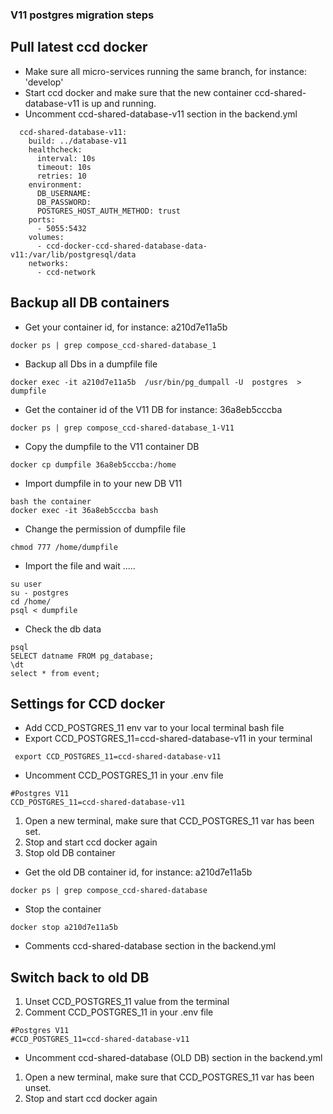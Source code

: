 ### V11 postgres migration steps

##  Pull latest ccd docker
* Make sure all micro-services running the same branch, for instance: 'develop'
* Start ccd docker and make sure that the new container ccd-shared-database-v11 is up and running.
* Uncomment ccd-shared-database-v11 section in the backend.yml
````
  ccd-shared-database-v11:
    build: ../database-v11
    healthcheck:
      interval: 10s
      timeout: 10s
      retries: 10
    environment:
      DB_USERNAME:
      DB_PASSWORD:
      POSTGRES_HOST_AUTH_METHOD: trust
    ports:
      - 5055:5432
    volumes:
      - ccd-docker-ccd-shared-database-data-v11:/var/lib/postgresql/data
    networks:
      - ccd-network

````

##  Backup all DB containers
* Get your container id, for instance: a210d7e11a5b
```
docker ps | grep compose_ccd-shared-database_1
```
* Backup all Dbs in a dumpfile file
```
docker exec -it a210d7e11a5b  /usr/bin/pg_dumpall -U  postgres  > dumpfile
```
* Get the container id of the V11 DB for instance: 36a8eb5cccba
```
docker ps | grep compose_ccd-shared-database_1-V11
````
* Copy the dumpfile to the V11 container DB
```
docker cp dumpfile 36a8eb5cccba:/home
```
* Import dumpfile in to your new DB V11
```
bash the container
docker exec -it 36a8eb5cccba bash
```
* Change the permission of dumpfile file
```
chmod 777 /home/dumpfile
```
* Import the file and wait .....
```$xslt
su user
su - postgres
cd /home/
psql < dumpfile

```
* Check the db data
```$xslt
psql
SELECT datname FROM pg_database;
\dt
select * from event;

```

##  Settings for CCD docker
* Add CCD_POSTGRES_11 env var to your local terminal bash file
* Export CCD_POSTGRES_11=ccd-shared-database-v11 in your terminal 
```$xslt
 export CCD_POSTGRES_11=ccd-shared-database-v11
```
* Uncomment CCD_POSTGRES_11 in your .env file
````
#Postgres V11
CCD_POSTGRES_11=ccd-shared-database-v11
````

1) Open a new terminal, make sure that CCD_POSTGRES_11 var has been set.
2) Stop and start ccd docker again
3) Stop old DB container

* Get the old DB container id, for instance: a210d7e11a5b
```
docker ps | grep compose_ccd-shared-database
```

* Stop the container
```
docker stop a210d7e11a5b
```
* Comments ccd-shared-database section in the backend.yml

## Switch back to old DB
1) Unset CCD_POSTGRES_11 value from the terminal
2) Comment CCD_POSTGRES_11 in your .env file
```
#Postgres V11
#CCD_POSTGRES_11=ccd-shared-database-v11
````
* Uncomment ccd-shared-database (OLD DB) section in the backend.yml

1) Open a new terminal, make sure that CCD_POSTGRES_11 var has been unset.
2) Stop and start ccd docker again

